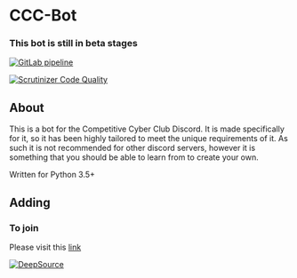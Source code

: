 <!-- markdownlint-disable MD001 -->

# CCC-Bot

### This bot is still in beta stages

[![GitLab pipeline](https://img.shields.io/gitlab/pipeline/Cyb3r-Jak3/Discord-Bot)](https://gitlab.com/Cyb3r-Jak3/Discord-Bot/builds)

[![Scrutinizer Code Quality](https://scrutinizer-ci.com/g/Competitive-Cyber-Clubs/Discord-Bot/badges/quality-score.png?b=master)](https://scrutinizer-ci.com/g/Competitive-Cyber-Clubs/Discord-Bot/?branch=master)

## About

This is a bot for the Competitive Cyber Club Discord. It is made specifically for it, so it has
    been highly tailored to meet the unique requirements of it.
As such it is not recommended for other discord servers, however it is
    something that you should be able to learn from to create your own.

Written for Python 3.5+

## Adding

### To join

Please visit this [link](https://discordapp.com/api/oauth2/authorize?client_id=643200662045458444&permissions=268978336&scope=bot)

[![DeepSource](https://static.deepsource.io/deepsource-badge-light-mini.svg)](https://deepsource.io/gh/Competitive-Cyber-Clubs/Discord-Bot/?ref=repository-badge)
